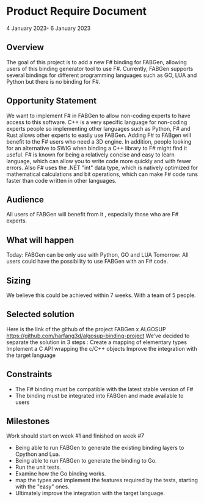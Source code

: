 # Product Require Document
4 January 2023- 6 January 2023
## Overview
The goal of this project is to add a new F# binding for FABGen, allowing users of this binding generator tool to use F#. Currently, FABGen supports several bindings for different programming languages such as GO, LUA and Python but there is no binding for F#.
## Opportunity Statement
We want to implement F# in FABGen to allow non-coding experts to have access to this software. C++ is a very specific language for non-coding experts people so implementing other languages such as Python, F# and Rust allows other experts to easily use FABGen. Adding F# to FABgen will benefit to the F# users who need a 3D engine. In addition, people looking for an alternative to SWIG when binding a C++ library to F# might find it useful. F# is known for being a relatively concise and easy to learn language, which can allow you to write code more quickly and with fewer errors. Also F# uses the .NET "int" data type, which is natively optimized for mathematical calculations and bit operations, which can make F# code runs faster than code written in other languages.
## Audience
All users of FABGen will benefit from it , especially those who are F# experts.
## What will happen
Today: FABGen can be only use with Python, GO and LUA
Tomorrow: All users could have the possibility to use FABGen with an F# code.
## Sizing
We believe this could be achieved within 7 weeks.
With a team of 5 people.
## Selected solution
Here is the link of the github of the project FABGen x ALGOSUP
https://github.com/harfang3d/algosup-binding-project
We’ve decided to separate the solution in 3 steps :
Create a mapping of elementary types
Implement a C API wrapping the c/C++ objects
Improve the integration with the target language
## Constraints
- The F# binding must be compatible with the latest stable version of F#
- The binding must be integrated into FABGen and made available to users
## Milestones
Work should start on week #1 and finished on week #7
- Being able to run FABGen to generate the existing binding layers to Cpython and Lua.
- Being able to run FABGen to generate the binding to Go.
- Run the unit tests.
- Examine how the Go binding works.
- map the types and implement the features required by the tests, starting with the "easy" ones.
- Ultimately improve the integration with the target language.